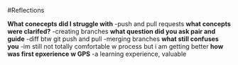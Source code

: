 #Reflections

**What conecepts did I struggle with**
	-push and pull requests
**what concepts were clarifed?**
	-creating branches
**what question did you ask pair and guide**
	-diff btw git push and pull
	-merging branches
**what still confuses you**
	-im still not totally comfortable w process but i am getting better
**how was first epxerience w GPS**
	-a learning experience, valuable